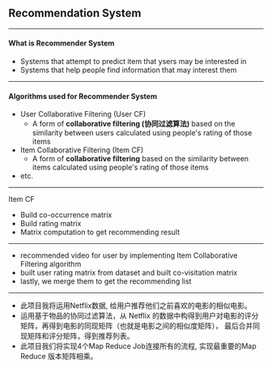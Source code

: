 ## Recommendation System

---
#### What is Recommender System
+ Systems that attempt to predict item that ysers may be interested in
+ Systems that help people find information that may interest them


---
#### Algorithms used for Recommender System
+ User Collaborative Filtering (User CF)
  - A form of **collaborative filtering (协同过滤算法)** based on the similarity between users calculated using people's rating of those items
+ Item Collaborative Filtering (Item CF)
  - A form of **collaborative filtering** based on the similarity between items calculated using people's rating of those items
+ etc.


---
Item CF
+ Build co-occurrence matrix
+ Build rating matrix
+ Matrix computation to get recommending result

---
+  recommended video for user by implementing Item Collaborative Filtering algorithm
+ built user rating matrix from dataset and built co-visitation matrix
+ lastly, we merge them to get the recommending list

---
* 此项目我将运用Netflix数据, 给用户推荐他们之前喜欢的电影的相似电影。
* 运用基于物品的协同过滤算法，从 Netflix 的数据中构得到用户对电影的评分矩阵，再得到电影的同现矩阵（也就是电影之间的相似度矩阵）， 最后合并同现矩阵和评分矩阵，得到推荐列表。
* 此项目我们将实现4个Map Reduce Job连接所有的流程, 实现最重要的Map Reduce 版本矩阵相乘。
